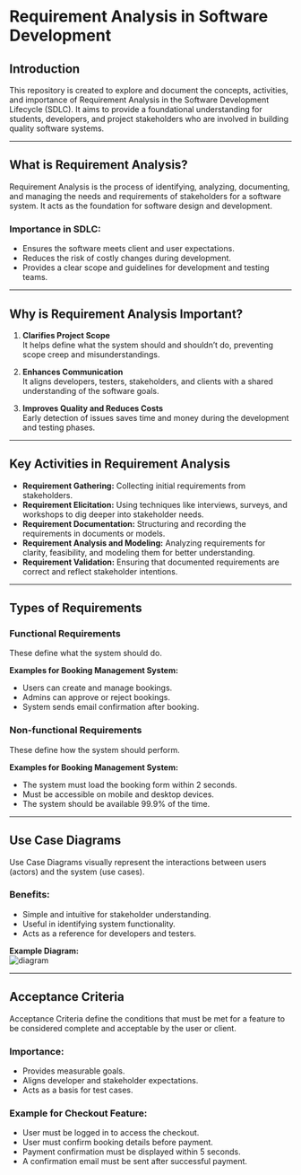 # Requirement Analysis in Software Development

## Introduction
This repository is created to explore and document the concepts, activities, and importance of Requirement Analysis in the Software Development Lifecycle (SDLC). It aims to provide a foundational understanding for students, developers, and project stakeholders who are involved in building quality software systems.

---

## What is Requirement Analysis?
Requirement Analysis is the process of identifying, analyzing, documenting, and managing the needs and requirements of stakeholders for a software system. It acts as the foundation for software design and development.

### Importance in SDLC:
- Ensures the software meets client and user expectations.
- Reduces the risk of costly changes during development.
- Provides a clear scope and guidelines for development and testing teams.

---

## Why is Requirement Analysis Important?

1. **Clarifies Project Scope**  
   It helps define what the system should and shouldn’t do, preventing scope creep and misunderstandings.

2. **Enhances Communication**  
   It aligns developers, testers, stakeholders, and clients with a shared understanding of the software goals.

3. **Improves Quality and Reduces Costs**  
   Early detection of issues saves time and money during the development and testing phases.

---

## Key Activities in Requirement Analysis

- **Requirement Gathering:** Collecting initial requirements from stakeholders.
- **Requirement Elicitation:** Using techniques like interviews, surveys, and workshops to dig deeper into stakeholder needs.
- **Requirement Documentation:** Structuring and recording the requirements in documents or models.
- **Requirement Analysis and Modeling:** Analyzing requirements for clarity, feasibility, and modeling them for better understanding.
- **Requirement Validation:** Ensuring that documented requirements are correct and reflect stakeholder intentions.

---

## Types of Requirements

### Functional Requirements
These define what the system should do.

**Examples for Booking Management System:**
- Users can create and manage bookings.
- Admins can approve or reject bookings.
- System sends email confirmation after booking.

### Non-functional Requirements
These define how the system should perform.

**Examples for Booking Management System:**
- The system must load the booking form within 2 seconds.
- Must be accessible on mobile and desktop devices.
- The system should be available 99.9% of the time.

---

## Use Case Diagrams

Use Case Diagrams visually represent the interactions between users (actors) and the system (use cases).

### Benefits:
- Simple and intuitive for stakeholder understanding.
- Useful in identifying system functionality.
- Acts as a reference for developers and testers.

**Example Diagram:**  
![diagram](https://github.com/user-attachments/assets/1f071e22-8f47-4272-8cff-659c6b8e880a)

---

## Acceptance Criteria

Acceptance Criteria define the conditions that must be met for a feature to be considered complete and acceptable by the user or client.

### Importance:
- Provides measurable goals.
- Aligns developer and stakeholder expectations.
- Acts as a basis for test cases.

### Example for Checkout Feature:
- User must be logged in to access the checkout.
- User must confirm booking details before payment.
- Payment confirmation must be displayed within 5 seconds.
- A confirmation email must be sent after successful payment.
